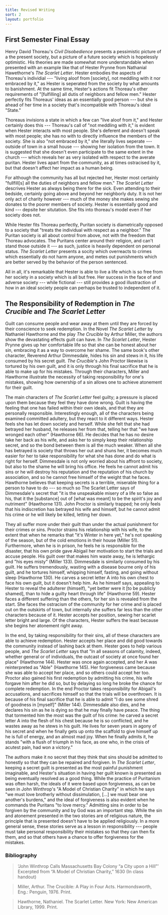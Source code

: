 ```yaml
---
title: Revised Writing
sort: 2
layout: portfolio
---
```


First Semester Final Essay
--------------------------

Henry David Thoreau's _Civil Disobedience_ presents a pessimistic picture of a
the present society, but a picture of a future society which is hopelessly
optimistic. His theories are made somewhat more understandable when presented
with an example like that of Hester Prynne from Nathanial Hawethorne's
_The Scarlet Letter_. Hester embodies the aspects of Thoreau's individial ---
"living aloof from [society], not meddling with it nor embraced by it," as
Hester is seperated from the society by what amounts to banishment. At the same
time, Hester's actions fit Thoreau's other requirements of "[fulfilling] all
dutis of neighbors and fellow men." Hester perfectly fits Thoreaus' ideas as an
essentially good person --- but she is ahead of her time in a society that's
incompatible with Thoreau's ideal "State."

Thoreaus invisions a state in which a few can "live aloof from it," and Hester
certainly does this --- Thoreau's call of "not meddling with it," is evident
when Hester interacts with most people. She's deferent and doesn't speak with
most people; she has no with to directly influence the members of the society.
She is also "not embraced by it," she literally lives seperate --- outside of
town in a small house --- showing her isolation from the town. It is suggested
that she doesn't even participate to the same extent in the church --- which
reveals her as very isolated with respect to the averate puritan. Hester lives
apart from the community, as at times ostracised by it, but that doesn't affect
her impact as a human being.

For although the community has all but rejected her, Hester most certainly
"fullfill[s] all the duties of neighbors and fellow men." _The Scarlet Letter_
descrives Hester as always being there for the sick. Even attending to their
bedside, certainly going above and beyond her neighborly duty. It is not her
only act of charity however --- much of the money she makes sewing she donates
to the poorer members of society. Hester is essentially good and kind ---
depsite her situtation. She fits into thoreau's model even if her society does
not.

While Hester fits Thoreau perfectly, Puritan society is diametrically opposed
to a society that "treats the individual with respect as a neighbor." The
Puritan society is all about control from above, not with the freedom that
Thoreau advocates. The Puritans center around their religion, and can't stand
those outside it --- as such, justice is heavily dependent on personal status.
_The Scarlet Letter_ presents a socity which overreacts to crimes which
essentially do not harm anyone, and metes out punishments which are better
served by the behavior of the person sentenced.

All in all, it's remarkable that Hester is able to live a life which is so free
from her society in a society which is all but free. Her success in the face of
and adverse society --- while fictional --- still provides a good illustraction
of how in an ideal society people can perhaps be trusted to independent of it.


The Responsibility of Redemption in _The Crucible_ and _The Scarlet Letter_
---------------------------------------------------------------------------

Guilt can consume people and wear away at them until they are forced by their
conscience to seek redemption. In the Novel _The Scarlet Letter_ by Nathaniel
Hawthorne and the play _The Crucible_ by Arthur Miller, the authors show the
devastating effects guilt can have. In _The Scarlet Letter_, Hester Prynne
gives up her comfortable life so that she can be honest about her sin,
embracing it as a way to overcome her shame. The same book's other character,
Reverend Arthur Dimmesdale, hides his sin and stews in it, his life consumed by
his secret guilt. _The Crucible_'s John Proctor likewise is tortured by his own
guilt, and it is only through his final sacrifice that he is able to make up
for his mistakes. Through their characters, Miller and Hawthorne illustrate
the necessity of taking responsibility for one's mistakes, showing how
ownership of a sin allows one to achieve atonement for their guilt.

The main characters of _The Scarlet Letter_ feel guilty; a pressure is placed
upon them because they feel they have done wrong. Guilt is having the feeling
that one has failed within their own ideals, and that they are personally
responsible. Interestingly enough, all of the characters being examined
committed adultery, but they react to it different ways. Hester feels she has
let down society and herself. While she felt that she had betrayed her husband,
he releases her from that, telling her that "we have wronged each other"
(Hawthorne 66). He decides that he has no desire take her back as his wife, and
asks her to simply keep their relationship secret, and so the bond between them
is all the much weaker. When all she has betrayed is society that throws her
out and shuns her, it becomes much easier for her to take responsibility for
what she has done and do what is right for herself. Dimmesdale is not only
worried about his affront to society, but also to the shame he will bring his
office. He feels he cannot admit his sins or he will destroy his reputation and
the reputation of his church by association, and so he cannot free himself of
the weight that he faces. Hawthorne believes that keeping secrets is a
terrible, miserable thing for a person to have to do --- so much so The Scarlet
Letter says of Dimmesdale's secret that "it is the unspeakable misery of a life
so false as his, that it the [substance] out of [what was meant] to be the
spirit's joy and nutriment" (Hawthorne 131). John Proctor is similarly trapped;
he only feels that his indiscretion has betrayed his wife and himself, but he
cannot admit his crime or he will likely be killed, letting her down.

They all suffer more under their guilt than under the actual punishment for
their crimes or sins. Proctor strains his relationship with his wife, to the
extent that when he remarks that "it's Winter in here yet," he's not speaking
of the season, but of the cold emotions in their house (Miller 51).
Furthermore, when he is in prison, he feels he is responsible for the disaster,
that his own pride gave Abigail her motivation to start the trials and accuse
people. His guilt over that makes him waste away, he is lethargic and "his eyes
misty" (Miller 133). Dimmesdale is similarly consumed by his guilt. He suffers
tremendously, wasting with a disease bourne only of his guilt, and he tortures
himself, whipping himself, fasting, and going without sleep (Hawthorne 130).
He carves a secret letter A into his own chest to face his own guilt, but it
doesn't help him. As he himself says, appealing to Hester to reveal the
adulterer (himself), "yet better were it [to be publicly shamed], than to hide
a guilty heart through life" (Hawthorne 59). Hester faces a different suffering
than the others, for her sin is revealed from the start. She faces the
ostracism of the community for her crime and is placed out on the outskirts of
town, but internally she suffers far less than the other characters because of
it. Hester accepts her position, sewing her scarlet letter bright and large. Of
the characters, Hester suffers the least because she begins her atonement right
away.

In the end, by taking responsibility for their sins, all of these characters
are able to achieve redemption. Hester accepts her place and did good towards
the community instead of lashing back at them. Hester goes to help various
people, and _The Scarlet Letter_ says that "In all seasons of calamity, indeed,
whether general or of individuals, the outcast of society at once found her
place" (Hawthorne 144). Hester was once again accepted, and her A was
reinterpreted as "Able" (Hawthorne 145). Her forgiveness came because she was
able to accept her place, and so others could accept her too. Proctor also
gained his first redemption by admitting his crime, his wife forgave him after
he did so, but by delaying so long he broke the chance for complete redemption.
In the end Proctor takes responsibility for Abigail's accusations, and
sacrifices himself so that the trials will be overthrown. It is because of his
final sacrifice that he is able to admit "I do see some shred of goodness in
[myself]" (Miller 144). Dimmesdale also dies, and he declares his sin as he is
dying so that he may finally have peace. The thing that tormented him the most
was the guilt of his crime: he carved a secret letter A into the flesh of his
chest because he is so conflicted, and he wastes away as he stews in his guilt.
He lives for seven years in agony of his secret and when he finally gets up
onto the scaffold to give himself up he is full of energy, and an almost mad
joy. When he finally admits it, he stands "with a flush of triumph in his face,
as one who, in the crisis of acutest pain, had won a victory."

The authors make it no secret that they think that sins should be admitted to
honestly so that they can be repaired and forgiven. In _The Scarlet Letter_,
keeping a secret guilt is presented as the most painful punishment imaginable,
and Hester's situation in having her guilt known is presented as being
eventually resolved as a good thing. While the practice of Puritanism was often
harsh, the ideals of it were based upon forgiveness, as can be seen in John
Winthrop's "A Model of Christian Charity" in which he says "we must love
brotherly without dissimulation, [...] we must bear one another's burdens," and
the ideal of forgiveness is also evident when he commands the Puritans "to love
mercy." Admitting sins in order to be forgiven by the community and by God was
an important step. While the sin and atonement presented in the two stories are
of religious nature, the principle that is presented doesn't have to be applied
religiously. In a more general sense, these stories serve as a lesson in
responsibility --- people must take personal responsibility their mistakes so
that they can then fix them, and so that others have a chance to offer
forgiveness for the mistakes.

### Bibliography

> &lsquo;John Winthrop Calls Massachusetts Bay Colony &ldquo;a City upon a Hill&rdquo;&rsquo;
> Excerpted from &ldquo;A Model of Christian Charity,&rdquo; 1630 (In class handout)

> Miller, Arthur. The Crucible: A Play in Four Acts. Harmondsworth, Eng.: Penguin, 1976. Print.

> Hawthorne, Nathaniel. The Scarlet Letter. New York: New American Library, 1999. Print.

